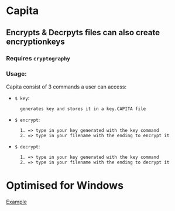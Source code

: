 # Capita
## Encrypts & Decrpyts files can also create encryptionkeys
### Requires `cryptography` 

### Usage:
Capita consist of 3 commands a user can access:
  - `$ key`:
    ```
      generates key and stores it in a key.CAPITA file
    ```
  - `$ encrypt`:
    ```
      1. => type in your key generated with the key command
      2. => type in your filename with the ending to encrypt it
    ```
  - `$ decrypt`:
    ```
      1. => type in your key generated with the key command
      2. => type in your filename with the ending to decrypt it
    ```
# Optimised for Windows



 <a href="https://github.com/xNaCly/scripts/blob/master/encrypt/Example.md" target="_blank">Example</a>
